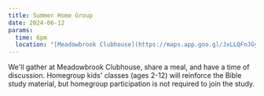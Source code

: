 ```yaml
---
title: Summer Home Group
date: 2024-06-12
params:
  time: 6pm
  location: "[Meadowbrook Clubhouse](https://maps.app.goo.gl/JxLLQFnJGyvnyyGDA)"
---
```

We'll gather at Meadowbrook Clubhouse, share a meal, and have a time of discussion. Homegroup kids' classes (ages 2-12) will reinforce the Bible study material, but homegroup participation is not required to join the study.

<!--more-->
